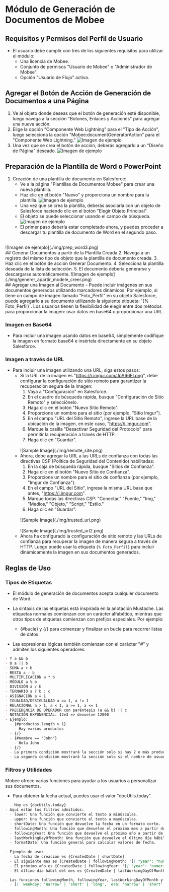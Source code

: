 # Módulo de Generación de Documentos de Mobee

## Requisitos y Permisos del Perfil de Usuario
- El usuario debe cumplir con tres de los siguientes requisitos para utilizar el módulo:
  - Una licencia de Mobee.
  - Conjunto de permisos "Usuario de Mobee" o "Administrador de Mobee".
  - Opción "Usuario de Flujo" activa.

## Agregar el Botón de Acción de Generación de Documentos a una Página
1. Ve al objeto donde deseas que el botón de generación esté disponible, luego navega a la sección "Botones, Enlaces y Acciones" para agregar una nueva acción.
2. Elige la opción "Componente Web Lightning" para el "Tipo de Acción", luego selecciona la opción "Mobee:documentGeneratorAction" para el "Componente Web Lightning."
   ![Imagen de ejemplo](./img/ajouter_button_action.png)
   <br />
3. Una vez que se crea el botón de acción, deberás agregarlo a un "Diseño de Página" deseado.
   ![Imagen de ejemplo](./img/ajouter_button_action2.jpg)
   <br />
## Preparación de la Plantilla de Word o PowerPoint
1. Creación de una plantilla de documento en Salesforce:
   - Ve a la página "Plantillas de Documentos Mobee" para crear una nueva plantilla.
   - Haz clic en el botón "Nuevo" y proporciona un nombre para la plantilla.
     ![Imagen de ejemplo](./img/prep_word.png)
     <br />
   - Una vez que se crea la plantilla, deberás asociarla con un objeto de Salesforce haciendo clic en el botón "Elegir Objeto Principal".
   - El objeto se puede seleccionar usando el campo de búsqueda.
     ![Imagen de ejemplo](./img/prep_word2.png)
     <br />
   - El primer paso debería estar completado ahora, y puedes proceder a descargar tu plantilla de documento de Word en el segundo paso.
<br />
     ![Imagen de ejemplo](./img/prep_word3.png)
     <br />
     ## Generar Documentos a partir de la Plantilla Creada
2. Navega a un registro del mismo tipo de objeto que la plantilla de documento creada.
3. Haz clic en el botón de acción Generar Documento.
4. Selecciona la plantilla deseada de la lista de selección.
5. El documento debería generarse y descargarse automáticamente.
   ![Imagen de ejemplo](./img/generer_apartir_modele_creer.png)
   <br />
   ## Agregar una Imagen al Documento
- Puede incluir imágenes en sus documentos generados utilizando marcadores dinámicos. Por ejemplo, si tiene un campo de imagen llamado "Foto_Perfil" en su objeto Salesforce, puede agregarlo a su documento utilizando la siguiente etiqueta: `{% Foto_Perfil}`. Los usuarios tienen la flexibilidad de elegir entre dos métodos para proporcionar la imagen: usar datos en base64 o proporcionar una URL.

### Imagen en Base64
- Para incluir una imagen usando datos en base64, simplemente codifique la imagen en formato base64 e insértela directamente en su objeto Salesforce.

### Imagen a través de URL
- Para incluir una imagen utilizando una URL, siga estos pasos:
  + Si la URL de la imagen es "https://i.imgur.com/JpA66EI.png", debe configurar la configuración de sitio remoto para garantizar la recuperación segura de la imagen:
     1. Vaya a "Configuración" en Salesforce.
     2. En el cuadro de búsqueda rápida, busque "Configuración de Sitio Remoto" y selecciónelo.
     3. Haga clic en el botón "Nuevo Sitio Remoto".
     4. Proporcione un nombre para el sitio (por ejemplo, "Sitio Imgur").
     5. En el campo "URL del Sitio Remoto", ingrese la URL base de la ubicación de la imagen, en este caso, "https://i.imgur.com".
     6. Marque la casilla "Desactivar Seguridad del Protocolo" para permitir la recuperación a través de HTTP.
     7. Haga clic en "Guardar".
     <br />
     ![Sample Image](./img/remote_site.png)
     <br />
  + Ahora, debe agregar la URL a las URLs de confianza con todas las directivas CSP (Política de Seguridad del Contenido) habilitadas:
     1. En la caja de búsqueda rápida, busque "Sitios de Confianza".
     2. Haga clic en el botón "Nuevo Sitio de Confianza".
     3. Proporcione un nombre para el sitio de confianza (por ejemplo, "Imgur de Confianza").
     4. En el campo "URL del Sitio", ingrese la misma URL base que antes, "https://i.imgur.com".
     5. Marque todas las directivas CSP: "Conectar," "Fuente," "Img," "Medios," "Objeto," "Script," "Estilo."
     6. Haga clic en "Guardar".
    <br />
     ![Sample Image](./img/trusted_url.png)
     <br />
        <br />
     ![Sample Image](./img/trusted_url2.png)
     <br />
  + Ahora ha configurado la configuración de sitio remoto y las URLs de confianza para recuperar la imagen de manera segura a través de HTTP. Luego puede usar la etiqueta `{% Foto_Perfil}` para incluir dinámicamente la imagen en sus documentos generados.

## Reglas de Uso
### Tipos de Etiquetas
- El módulo de generación de documentos acepta cualquier documento de Word.
- La sintaxis de las etiquetas está inspirada en la anotación Mustache. Las etiquetas normales comienzan con un carácter alfabético, mientras que otros tipos de etiquetas comienzan con prefijos especiales. Por ejemplo:
  - {#bucle} y {/} para comenzar y finalizar un bucle para recorrer listas de datos.

- Las expresiones lógicas también comienzan con el carácter "#" y admiten los siguientes operadores:
````md
- Y a && b
- O a || b
- SUMA a + b
- RESTA a - b
- MULTIPLICACIÓN a * b
- MÓDULO a % b
- DIVISIÓN a / b
- TERNARIO a ? b : c
- ASIGNACIÓN a = 1
- IGUALDAD/DESIGUALDAD a == 1, a != 1
- RELACIONAL a > 1, a < 1, a >= 1, a <= 1
- PRECEDENCIA DE OPERADOR con paréntesis (a && b) || c
- NOTACIÓN EXPONENCIAL: 12e3 => devuelve 12000
- Ejemplo:
  - {#productos.length > 1}
    - Hay varios productos
  - {/}
  - {#nombre == "John"}
    - Hola John
  - {/}
  - La primera condición mostrará la sección solo si hay 2 o más productos.
  - La segunda condición mostrará la sección solo si el nombre de usuario es la cadena "John".
````
### Filtros y Utilidades
Mobee ofrece varias funciones para ayudar a los usuarios a personalizar sus documentos.
- Para obtener la fecha actual, puedes usar el valor "docUtils.today".
````md
  - Hoy es {docUtils.today}
- Aquí están los filtros admitidos:
  - lower: Una función que convierte el texto a minúsculas.
  - upper: Una función que convierte el texto a mayúsculas.
  - shortDate: Una función que devuelve la fecha en un formato corto.
  - followingMonth: Una función que devuelve el próximo mes a partir de una fecha dada.
  - followingYear: Una función que devuelve el próximo año a partir de una fecha dada.
  - lastWorkingDayOfMonth: Una función que devuelve el último día hábil del mes a partir de una fecha dada.
  - formatDate: Una función general para calcular valores de fecha.
  
- Ejemplo de uso:
  - La fecha de creación es {CreatedDate | shortDate}
  - El siguiente mes es {CreatedDate | followingMonth: '[[ "year": "numeric", "month": "long" ]]'}
  - El próximo año es {CreatedDate | followingYear: '[[ "year": "numeric"]]'}
  - El último día hábil del mes es {CreatedDate | lastWorkingDayOfMonth}

- Las funciones followingMonth, followingYear, lastWorkingDayOfMonth y formatDate aceptan las siguientes opciones de formato:
  - [[  weekday: 'narrow' | 'short' | 'long',  era: 'narrow' | 'short' | 'long',  year: 'numeric' | '2-digit',  month: 'numeric' | '2-digit' | 'narrow' | 'short' | 'long',  day: 'numeric' | '2-digit',  hour: 'numeric' | '2-digit',  minute: 'numeric' | '2-digit',  second: 'numeric' | '2-digit',  timeZoneName: 'short' | 'long',  // Zona horaria para expresarla  timeZone: 'Asia/Shanghai',  // Forzar formato de 12 horas o 24 horas  hour12: true | false,  // Opciones raramente utilizadas  hourCycle: 'h11' | 'h12' | 'h23' | 'h24',  formatMatcher: 'basic' | 'best fit']]
````
